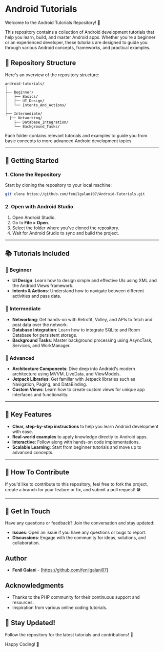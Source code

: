 # Android Tutorials 

Welcome to the Android Tutorials Repository! 🚀

This repository contains a collection of Android development tutorials that help you learn, build, and master Android apps. Whether you're a beginner or an experienced developer, these tutorials are designed to guide you through various Android concepts, frameworks, and practical examples.

## 📂 Repository Structure

Here's an overview of the repository structure:

```
android-tutorials/
│
├── Beginner/
│   ├── Basics/
│   ├── UI_Design/
│   └── Intents_And_Actions/
│
├── Intermediate/
  ├── Networking/
    ├── Database_Integration/
    └── Background_Tasks/

```

Each folder contains relevant tutorials and examples to guide you from basic concepts to more advanced Android development topics.

---

## 🚀 Getting Started

### 1. Clone the Repository

Start by cloning the repository to your local machine:

```bash
git clone https://github.com/fenilgalani07/Android-Tutorials.git
```

### 2. Open with Android Studio

1. Open Android Studio.
2. Go to **File > Open**.
3. Select the folder where you've cloned the repository.
4. Wait for Android Studio to sync and build the project.

---

## 📚 Tutorials Included

### 🔹 Beginner

- **UI Design**: Learn how to design simple and effective UIs using XML and the Android Views framework.
- **Intents & Actions**: Understand how to navigate between different activities and pass data.

### 🔸 Intermediate

- **Networking**: Get hands-on with Retrofit, Volley, and APIs to fetch and post data over the network.
- **Database Integration**: Learn how to integrate SQLite and Room Database for persistent storage.
- **Background Tasks**: Master background processing using AsyncTask, Services, and WorkManager.

### 🔹 Advanced

- **Architecture Components**: Dive deep into Android's modern architecture using MVVM, LiveData, and ViewModels.
- **Jetpack Libraries**: Get familiar with Jetpack libraries such as Navigation, Paging, and DataBinding.
- **Custom Views**: Learn how to create custom views for unique app interfaces and functionality.

---

## 🎯 Key Features

- **Clear, step-by-step instructions** to help you learn Android development with ease.
- **Real-world examples** to apply knowledge directly to Android apps.
- **Interactive**: Follow along with hands-on code implementations.
- **Scalable Learning**: Start from beginner tutorials and move up to advanced concepts.

---

## 📱 How To Contribute

If you'd like to contribute to this repository, feel free to fork the project, create a branch for your feature or fix, and submit a pull request! 🛠️

---

## 💬 Get In Touch

Have any questions or feedback? Join the conversation and stay updated:

- **Issues**: Open an issue if you have any questions or bugs to report.
- **Discussions**: Engage with the community for ideas, solutions, and collaboration.

## Author

- **Fenil Galani** - [https://github.com/fenilgalani07]


## Acknowledgments

- Thanks to the PHP community for their continuous support and resources.
- Inspiration from various online coding tutorials.
  

## 🌟 Stay Updated!

Follow the repository for the latest tutorials and contributions! 🚀

Happy Coding! 🎉

